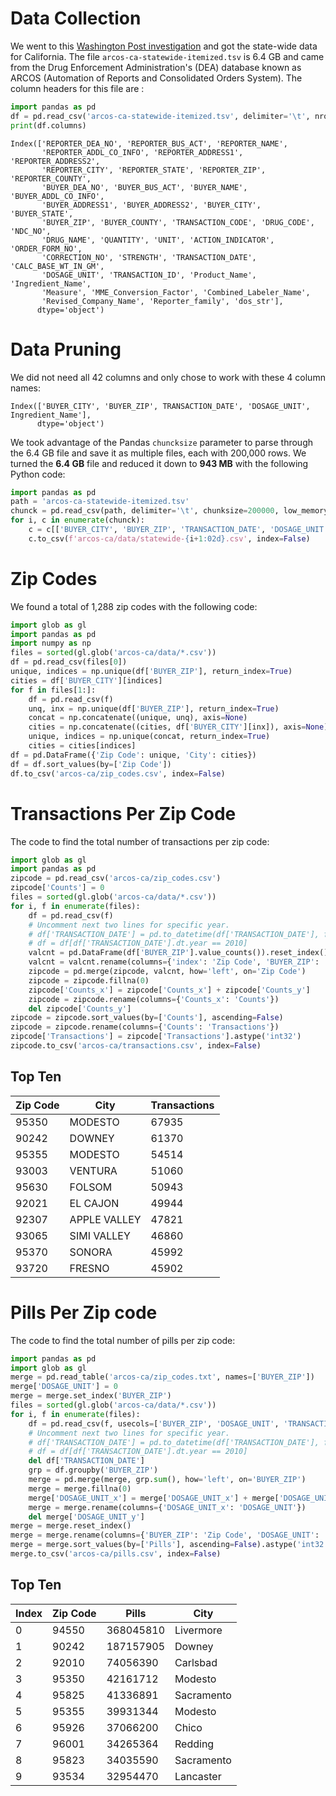 # Data Collection

We went to this [Washington Post investigation](https://www.washingtonpost.com/graphics/2019/investigations/dea-pain-pill-database/#download-resources) and got the state-wide data for California. The file `arcos-ca-statewide-itemized.tsv` is 6.4 GB and came from the Drug Enforcement Administration's (DEA) database known as ARCOS (Automation of Reports and Consolidated Orders System). The column headers for this file are :

```Python
import pandas as pd
df = pd.read_csv('arcos-ca-statewide-itemized.tsv', delimiter='\t', nrows=10)
print(df.columns)
```

```
Index(['REPORTER_DEA_NO', 'REPORTER_BUS_ACT', 'REPORTER_NAME',
       'REPORTER_ADDL_CO_INFO', 'REPORTER_ADDRESS1', 'REPORTER_ADDRESS2',
       'REPORTER_CITY', 'REPORTER_STATE', 'REPORTER_ZIP', 'REPORTER_COUNTY',
       'BUYER_DEA_NO', 'BUYER_BUS_ACT', 'BUYER_NAME', 'BUYER_ADDL_CO_INFO',
       'BUYER_ADDRESS1', 'BUYER_ADDRESS2', 'BUYER_CITY', 'BUYER_STATE',
       'BUYER_ZIP', 'BUYER_COUNTY', 'TRANSACTION_CODE', 'DRUG_CODE', 'NDC_NO',
       'DRUG_NAME', 'QUANTITY', 'UNIT', 'ACTION_INDICATOR', 'ORDER_FORM_NO',
       'CORRECTION_NO', 'STRENGTH', 'TRANSACTION_DATE', 'CALC_BASE_WT_IN_GM',
       'DOSAGE_UNIT', 'TRANSACTION_ID', 'Product_Name', 'Ingredient_Name',
       'Measure', 'MME_Conversion_Factor', 'Combined_Labeler_Name',
       'Revised_Company_Name', 'Reporter_family', 'dos_str'],
      dtype='object')
```

# Data Pruning

We did not need all 42 columns and only chose to work with these 4 column names:

```
Index(['BUYER_CITY', 'BUYER_ZIP', TRANSACTION_DATE', 'DOSAGE_UNIT', Ingredient_Name'],
      dtype='object')
```

We took advantage of the Pandas `chuncksize` parameter to parse through the 6.4 GB file and save it as multiple files, each with 200,000 rows. We turned the **6.4 GB** file and reduced it down to **943 MB** with the following Python code:

```Python
import pandas as pd
path = 'arcos-ca-statewide-itemized.tsv'
chunck = pd.read_csv(path, delimiter='\t', chunksize=200000, low_memory=False)
for i, c in enumerate(chunck):
    c = c[['BUYER_CITY', 'BUYER_ZIP', 'TRANSACTION_DATE', 'DOSAGE_UNIT', 'Ingredient_Name']]
    c.to_csv(f'arcos-ca/data/statewide-{i+1:02d}.csv', index=False)
```

# Zip Codes

We found a total of 1,288 zip codes with the following code:

```Python
import glob as gl
import pandas as pd
import numpy as np
files = sorted(gl.glob('arcos-ca/data/*.csv'))
df = pd.read_csv(files[0])
unique, indices = np.unique(df['BUYER_ZIP'], return_index=True)
cities = df['BUYER_CITY'][indices]
for f in files[1:]:
    df = pd.read_csv(f)
    unq, inx = np.unique(df['BUYER_ZIP'], return_index=True)
    concat = np.concatenate((unique, unq), axis=None)
    cities = np.concatenate((cities, df['BUYER_CITY'][inx]), axis=None)
    unique, indices = np.unique(concat, return_index=True)
    cities = cities[indices]
df = pd.DataFrame({'Zip Code': unique, 'City': cities})
df = df.sort_values(by=['Zip Code'])
df.to_csv('arcos-ca/zip_codes.csv', index=False)
```

# Transactions Per Zip Code

The code to find the total number of transactions per zip code:

```Python
import glob as gl
import pandas as pd
zipcode = pd.read_csv('arcos-ca/zip_codes.csv')
zipcode['Counts'] = 0
files = sorted(gl.glob('arcos-ca/data/*.csv'))
for i, f in enumerate(files):
    df = pd.read_csv(f)
    # Uncomment next two lines for specific year.
    # df['TRANSACTION_DATE'] = pd.to_datetime(df['TRANSACTION_DATE'], format='%m%d%Y')
    # df = df[df['TRANSACTION_DATE'].dt.year == 2010]
    valcnt = pd.DataFrame(df['BUYER_ZIP'].value_counts()).reset_index()
    valcnt = valcnt.rename(columns={'index': 'Zip Code', 'BUYER_ZIP': 'Counts'})
    zipcode = pd.merge(zipcode, valcnt, how='left', on='Zip Code')
    zipcode = zipcode.fillna(0)
    zipcode['Counts_x'] = zipcode['Counts_x'] + zipcode['Counts_y']
    zipcode = zipcode.rename(columns={'Counts_x': 'Counts'})
    del zipcode['Counts_y']
zipcode = zipcode.sort_values(by=['Counts'], ascending=False)
zipcode = zipcode.rename(columns={'Counts': 'Transactions'})
zipcode['Transactions'] = zipcode['Transactions'].astype('int32')
zipcode.to_csv('arcos-ca/transactions.csv', index=False)
````

## Top Ten

Zip Code|City|Transactions
---|---|---
95350|MODESTO|67935
90242|DOWNEY|61370
95355|MODESTO|54514
93003|VENTURA|51060
95630|FOLSOM|50943
92021|EL CAJON|49944
92307|APPLE VALLEY|47821
93065|SIMI VALLEY|46860
95370|SONORA|45992
93720|FRESNO|45902

# Pills Per Zip code

The code to find the total number of pills per zip code:

```Python
import pandas as pd
import glob as gl
merge = pd.read_table('arcos-ca/zip_codes.txt', names=['BUYER_ZIP'])
merge['DOSAGE_UNIT'] = 0
merge = merge.set_index('BUYER_ZIP')
files = sorted(gl.glob('arcos-ca/data/*.csv'))
for i, f in enumerate(files):
    df = pd.read_csv(f, usecols=['BUYER_ZIP', 'DOSAGE_UNIT', 'TRANSACTION_DATE'])
    # Uncomment next two lines for specific year.
    # df['TRANSACTION_DATE'] = pd.to_datetime(df['TRANSACTION_DATE'], format='%m%d%Y')
    # df = df[df['TRANSACTION_DATE'].dt.year == 2010]
    del df['TRANSACTION_DATE']
    grp = df.groupby('BUYER_ZIP')
    merge = pd.merge(merge, grp.sum(), how='left', on='BUYER_ZIP')
    merge = merge.fillna(0)
    merge['DOSAGE_UNIT_x'] = merge['DOSAGE_UNIT_x'] + merge['DOSAGE_UNIT_y']
    merge = merge.rename(columns={'DOSAGE_UNIT_x': 'DOSAGE_UNIT'})
    del merge['DOSAGE_UNIT_y']
merge = merge.reset_index()
merge = merge.rename(columns={'BUYER_ZIP': 'Zip Code', 'DOSAGE_UNIT': 'Pills'})
merge = merge.sort_values(by=['Pills'], ascending=False).astype('int32')
merge.to_csv('arcos-ca/pills.csv', index=False)
```

## Top Ten

Index|Zip Code|Pills|City
---|---|---|---
0|94550|368045810|Livermore
1|90242|187157905|Downey
2|92010|74056390|Carlsbad
3|95350|42161712|Modesto
4|95825|41336891|Sacramento
5|95355|39931344|Modesto
6|95926|37066200|Chico
7|96001|34265364|Redding
8|95823|34035590|Sacramento
9|93534|32954470|Lancaster
